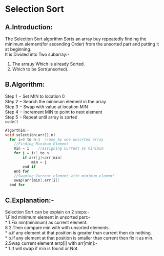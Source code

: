 Selection Sort
==================
A.Introduction: 
--------------- 
The Selection Sort algorithm Sorts an array buy repeatedly finding the minimum element(for ascending Order) from the unsorted part and putting it at beginning.  
It is Divided into Two subarray:-  
1. The arrauy Which is already Sorted.  
2. Which to be Sort(unsorted).  

B.Algorithm:  
------------
Step 1 − Set MIN to location 0  
Step 2 − Search the minimum element in the array  
Step 3 − Swap with value at location MIN  
Step 4 − Increment MIN to point to next element  
Step 5 − Repeat until array is sorted  
`code()`
```C
Algorthim:-
void selection(arr[],n)  
  for i=0 to n-1  //one by one unsorted array  
    //Finding Minimum Element  
 	min = i    //assigning Current as minimum  
	for j = i+1 to n  
		if arr[j]<arr[min]  
			min = j  
		end if  
	end for	  
	//Swaping Current element with minimum element  
	swap(arr[min],arr[i])  
  end for  
```
C.Explanation:-  
---------------
Selection Sort can be explain on 2 steps:-  
1.Find minimum element in unsorted part:-   
		* 1.Fix min(minimum) as current element.  
		8 2.Then compare min with with unsorted elements.  
				* a.if any element at that position is greater than current then do nothing.  
				* b.if any element at that position is smaller than current then fix it as min.   
2.Swap current element arrp[i] with arr[min]:-  
		* 1.It will swap if min is found or Not.  

 